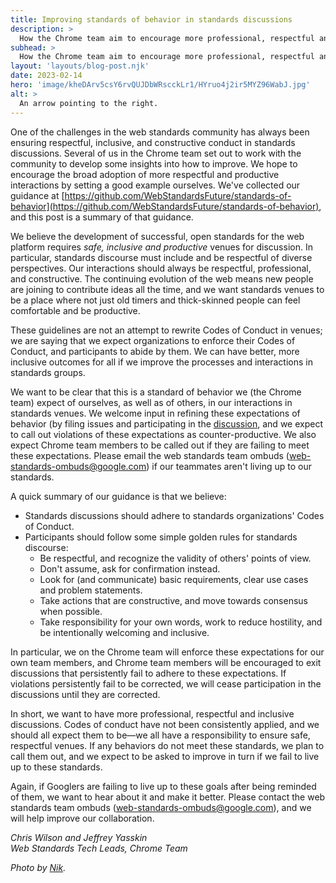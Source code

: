 ```yaml
---
title: Improving standards of behavior in standards discussions
description: > 
  How the Chrome team aim to encourage more professional, respectful and inclusive discussions.
subhead: >
  How the Chrome team aim to encourage more professional, respectful and inclusive discussions.
layout: 'layouts/blog-post.njk'
date: 2023-02-14
hero: 'image/kheDArv5csY6rvQUJDbWRscckLr1/HYruo4j2ir5MYZ96WabJ.jpg'
alt: >
  An arrow pointing to the right.
---
```


One of the challenges in the web standards community has always been ensuring respectful, inclusive, and constructive conduct in standards discussions. Several of us in the Chrome team set out to work with the community to develop some insights into how to improve. We hope to encourage the broad adoption of more respectful and productive interactions by setting a good example ourselves.  We've collected our guidance at [https://github.com/WebStandardsFuture/standards-of-behavior](https://github.com/WebStandardsFuture/standards-of-behavior), and this post is a summary of that guidance.  

We believe the development of successful, open standards for the web platform requires _safe, inclusive and productive_ venues for discussion. In particular, standards discourse must include and be respectful of diverse perspectives. Our interactions should always be respectful, professional, and constructive.  The continuing evolution of the web means new people are joining to contribute ideas all the time, and we want standards venues to be a place where not just old timers and thick-skinned people can feel comfortable and be productive.  

These guidelines are not an attempt to rewrite Codes of Conduct in venues; we are saying that we expect organizations to enforce their Codes of Conduct, and participants to abide by them. We can have better, more inclusive outcomes for all if we improve the processes and interactions in standards groups.

We want to be clear that this is a standard of behavior we (the Chrome team) expect of ourselves, as well as of others, in our interactions in standards venues. We welcome input in refining these expectations of behavior (by filing issues and participating in the [discussion](https://github.com/WebStandardsFuture/standards-of-behavior), and we expect to call out violations of these expectations as counter-productive. We also expect Chrome team members to be called out if they are failing to meet these expectations.  Please email the web standards team ombuds ([web-standards-ombuds@google.com](mailto:web-standards-ombuds@google.com)) if our teammates aren't living up to our standards.  

A quick summary of our guidance is that we believe:

-  Standards discussions should adhere to standards organizations' Codes of Conduct.
-  Participants should follow some simple golden rules for standards discourse:
    -  Be respectful, and recognize the validity of others' points of view.
    -  Don't assume, ask for confirmation instead.
    -  Look for (and communicate) basic requirements, clear use cases and problem statements.
    -  Take actions that are constructive, and move towards consensus when possible.
    -  Take responsibility for your own words, work to reduce hostility, and be intentionally welcoming and inclusive.

In particular, we on the Chrome team will enforce these expectations for our own team members, and Chrome team members will be encouraged to exit discussions that persistently fail to adhere to these expectations. If violations persistently fail to be corrected, we will cease participation in the discussions until they are corrected.  

In short, we want to have more professional, respectful and inclusive discussions. Codes of conduct have not been consistently applied, and we should all expect them to be—we all have a responsibility to ensure safe, respectful venues. If any behaviors do not meet these standards, we plan to call them out, and we expect to be asked to improve in turn if we fail to live up to these standards.  

Again, if Googlers are failing to live up to these goals after being reminded of them, we want to hear about it and make it better. Please contact the web standards team ombuds ([web-standards-ombuds@google.com](mailto:web-standards-ombuds@google.com)), and we will help improve our collaboration. 

_Chris Wilson and Jeffrey Yasskin  
Web Standards Tech Leads, Chrome Team_

_Photo by [Nik](https://unsplash.com/@helloimnik?utm_source=unsplash&utm_medium=referral&utm_content=creditCopyText)._
